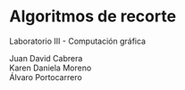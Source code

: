 # Algoritmos de recorte
Laboratorio III - Computación gráfica 

Juan David Cabrera <br>
Karen Daniela Moreno <br>
Álvaro Portocarrero <br>
